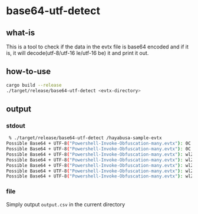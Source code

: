 # base64-utf-detect
## what-is
This is a tool to check if the data in the evtx file is base64 encoded and if it is, it will decode(utf-8/utf-16 le/utf-16 be) it and print it out.

## how-to-use
```bash
cargo build --release
./target/release/base64-utf-detect <evtx-directory>
```

## output
### stdout
```bash
 % ./target/release/base64-utf-detect /hayabusa-sample-evtx
Possible Base64 + UTF-8("Powershell-Invoke-Obfuscation-many.evtx"): 0C S
Possible Base64 + UTF-8("Powershell-Invoke-Obfuscation-many.evtx"): 0C S
Possible Base64 + UTF-8("Powershell-Invoke-Obfuscation-many.evtx"): wlZ+a
Possible Base64 + UTF-8("Powershell-Invoke-Obfuscation-many.evtx"): wlZ+a
Possible Base64 + UTF-8("Powershell-Invoke-Obfuscation-many.evtx"): wlZ+a
Possible Base64 + UTF-8("Powershell-Invoke-Obfuscation-many.evtx"): wlZ+a
Possible Base64 + UTF-8("Powershell-Invoke-Obfuscation-many.evtx"): wlZ+a
```

### file
Simply output `output.csv` in the current directory
